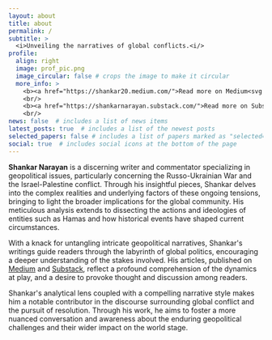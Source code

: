 ```yaml
---
layout: about
title: about
permalink: /
subtitle: >
  <i>Unveiling the narratives of global conflicts.<i/>
profile:
  align: right
  image: prof_pic.png
  image_circular: false # crops the image to make it circular
  more_info: >
    <b><a href="https://shankar20.medium.com/">Read more on Medium<svg width="2rem" height="2rem" viewBox="0 0 40 40" xmlns="http://www.w3.org/2000/svg"> <path d="M17 13.5v6H5v-12h6m3-3h6v6m0-6-9 9" class="icon_svg-stroke" stroke="#999" stroke-width="1.5" fill="none" fill-rule="evenodd" stroke-linecap="round" stroke-linejoin="round"></path> </svg></a></b>
    <br/>
    <b><a href="https://shankarnarayan.substack.com/">Read more on Substack<svg width="2rem" height="2rem" viewBox="0 0 40 40" xmlns="http://www.w3.org/2000/svg"> <path d="M17 13.5v6H5v-12h6m3-3h6v6m0-6-9 9" class="icon_svg-stroke" stroke="#999" stroke-width="1.5" fill="none" fill-rule="evenodd" stroke-linecap="round" stroke-linejoin="round"></path> </svg></a></b>    
    <br/>
news: false  # includes a list of news items
latest_posts: true  # includes a list of the newest posts
selected_papers: false # includes a list of papers marked as "selected={true}"
social: true  # includes social icons at the bottom of the page
---
```


**Shankar Narayan** is a discerning writer and commentator specializing in geopolitical issues, particularly concerning the Russo-Ukrainian War and the Israel-Palestine conflict. Through his insightful pieces, Shankar delves into the complex realities and underlying factors of these ongoing tensions, bringing to light the broader implications for the global community. His meticulous analysis extends to dissecting the actions and ideologies of entities such as Hamas and how historical events have shaped current circumstances.

With a knack for untangling intricate geopolitical narratives, Shankar's writings guide readers through the labyrinth of global politics, encouraging a deeper understanding of the stakes involved. His articles, published on [Medium](https://shankar20.medium.com) and [Substack](https://shankarnarayan.substack.com/), reflect a profound comprehension of the dynamics at play, and a desire to provoke thought and discussion among readers.

Shankar's analytical lens coupled with a compelling narrative style makes him a notable contributor in the discourse surrounding global conflict and the pursuit of resolution. Through his work, he aims to foster a more nuanced conversation and awareness about the enduring geopolitical challenges and their wider impact on the world stage.